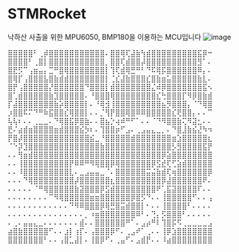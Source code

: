 # STMRocket
낙하산 사출을 위한 MPU6050, BMP180을 이용하는 MCU입니다
![image](https://github.com/Chung-MinJun/STMRocket/assets/126836852/c3c4ea2c-353c-4461-a8a9-dda86b7fab10)

⣿⣿⣿⣿⣿⠃⢀⡾⣿⣿⣿⣿⣿⣿⣿⣿⣿⣿⣿⠄⣿⣿⢿⢏⣼⣷⢳⣾⣿⣿⣿⣿⣿⣿⣿⣿⣿⣯⡿⠒
⣿⣿⣿⣿⠃⢀⣿⡇⣿⣿⣿⣿⣿⣿⣿⣿⣿⣿⣿⡀⣿⣿⢏⣾⣿⣿⡼⣿⣿⣿⣿⣿⣿⣿⣿⣿⣿⣻⠁⠄
⣿⣟⡫⠉⢠⣶⣤⡄⣉⠛⣿⢿⣿⣿⣿⣿⣿⣿⣿⡇⢹⢏⣾⢿⣛⠛⠃⠙⠯⢿⡯⣿⣿⣿⣿⣿⣿⠿⡄⠄
⣿⢿⡏⢠⣿⣿⣿⣧⣿⣷⣾⣾⣿⣿⣿⣿⣿⣿⣿⡇⢈⣎⣼⣷⣿⣿⣿⣎⣿⣷⣶⣥⣿⣿⣿⣿⣿⣷⣇⠄
⣿⡟⢠⣿⣿⣿⣿⣿⡜⣿⣿⣿⣿⣿⣿⠙⣿⣿⣿⡇⣾⣿⣿⣿⣿⣿⣿⣿⣌⠾⡿⣿⣿⣿⣿⣿⣿⣿⣯⠢
⣿⢁⣾⣿⣿⣿⣿⣿⣷⣹⣿⣿⣿⣿⣿⠄⠘⣿⣿⣿⢿⣿⣿⣿⣿⣿⣿⣿⣿⣎⢓⣿⣿⣿⡏⠻⡿⣿⣷⣾
⡏⣼⣿⣿⣿⣿⣿⣿⣿⣷⡵⣿⣿⣿⣿⡇⠄⠘⢿⣺⢸⣿⣿⣿⣿⣿⣿⣿⣿⣿⣦⡻⣿⣿⣿⡄⠈⠙⢿⣿
⡰⣿⣿⠯⠍⠙⠛⠷⣯⣿⣿⣎⢿⣿⣿⡇⠄⠄⡈⢻⡟⣿⣿⢿⣿⠿⠿⣿⣿⣿⣿⣿⣎⢟⣿⣿⡄⠄⠄⠉
⢧⢧⠆⠄⠄⢀⣀⣀⠄⠙⢿⣿⣯⡿⣿⣷⠄⠄⣿⣦⡑⢴⠾⠛⠋⠁⠄⠄⠈⠙⠻⣿⣿⣷⢍⠻⣽⣂⠄⠄
⣟⠌⣴⣾⣶⣿⣿⣿⣿⣶⣾⣿⣿⣿⣮⡳⠆⠄⢹⣿⣿⡶⠋⣠⠄⢀⣠⣤⣄⣀⡀⠄⠙⣿⣸⣷⣮⣜⠳⠲
⡟⣿⡼⣿⣿⣿⣿⣿⣿⣿⣿⣿⣿⣿⣿⣿⣮⣀⠘⣿⣿⣿⣿⣿⣾⣿⣿⣿⣿⣿⣿⣿⣶⣱⣿⣿⣿⣿⣿⣆
⠈⠑⡽⣹⣿⣿⣿⣿⣿⣿⣿⣿⣿⣿⣿⣿⣿⣿⣷⣿⣿⣿⣿⣿⣿⣿⣿⣿⣿⣿⣿⣿⡣⣻⣿⣿⣿⣿⣯⡟
⠄⠄⢻⣶⣾⣿⣿⣿⣿⣿⣿⣿⣿⣿⣿⣿⣿⣿⣿⣿⣿⣿⣿⣿⣿⣿⣿⣿⣿⣿⡿⣵⣿⣿⣿⣿⣿⣿⣿⣿
⠄⠄⢸⣿⣿⣿⣿⣿⣿⣿⣿⣿⡟⠿⠿⠛⠻⢿⣿⣿⡿⢿⣿⣿⣿⣿⣿⣿⡿⣫⣞⢏⢋⣵⣾⣿⣿⣿⣿⣿
⠄⠄⠸⣿⣿⣿⣿⣿⣿⣿⣿⣿⣇⠄⣀⣠⣤⣤⣀⠈⠄⣿⣿⣿⣿⣿⣿⣭⣬⣷⣾⢏⢶⣿⣿⣿⣿⣿⣿⡿
⠄⠄⠄⠙⢿⣿⣿⣿⣿⣿⣿⣿⣿⡼⣿⣿⣿⣿⣿⣿⣆⣿⣿⣿⣿⣿⣿⣿⣿⣿⡿⣼⣿⣿⣿⣿⣿⣿⠟⠄
⠄⠄⠄⠄⠄⠈⠛⢿⣿⣿⣿⣿⣿⣷⣽⣿⣿⣿⡿⣫⣾⣿⣿⣿⣿⣿⣿⣿⣿⠟⢁⣯⣽⣿⣿⣿⣿⠏⠄⠄
⠄⠄⠄⠄⠄⠄⠄⠄⠉⠻⢿⣿⣿⣿⣿⣿⣶⣶⣿⣿⣿⣿⣿⣿⡿⣿⡫⠙⠄⠄⢸⣿⣿⣿⣿⣿⠋⠄⠄⢠
⠄⠄⠄⠄⠄⠄⠄⠄⠄⠄⠄⠄⠙⠻⠿⣿⣿⣿⡿⢿⣛⣿⣭⣾⣿⣿⡇⠂⠄⠄⢸⣿⣿⣿⣿⠃⠄⠄⠄⠄
⠄⠄⠄⠄⠄⠄⠄⠄⠄⠄⠄⠄⠄⠄⠄⡀⠰⣶⣿⣿⣿⣿⣿⣿⣿⠿⠃⠄⢙⡄⡫⣿⣿⣿⠃⠄⠄⠄⠄⠄
⠄⢀⠄⣤⣤⣄⣀⠄⠄⠄⠄⠄⠄⠄⣾⠄⠄⣿⣿⣿⣿⣿⣿⠛⠁⠄⣠⡴⠛⠇⢹⣿⡯⠫⢀⣀⣀⣀⣀⣠
⣴⣿⣷⣿⣿⣿⣿⣿⠋⠄⠄⣰⡇⢰⡏⠄⢠⣿⣿⣿⡿⠋⠄⢀⣠⠞⠁⢀⠄⠄⢸⡿⣱⣿⣿⣿⣿⣿⣿⣿
⣿⣿⣿⣿⣿⣿⣿⠃⠄⠄⢠⣿⣁⣼⡇⠄⢸⣿⡿⠋⠄⢀⣤⠋⠄⣠⣾⡟⠄⠄⠸⣴⣿⣿⣿⣿⣿⣿⣿⣿
